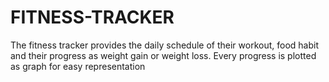 # FITNESS-TRACKER
The fitness tracker provides the daily schedule of their workout, food habit and their progress as weight gain or weight loss. Every progress is plotted as graph for easy representation 
